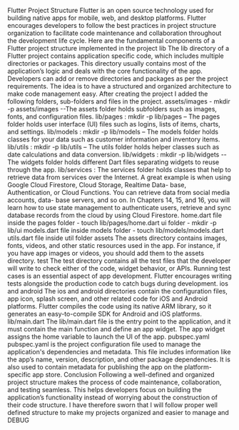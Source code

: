 Flutter Project Structure
Flutter is an open source technology used for building native apps for mobile, web, and desktop platforms. Flutter encourages developers to follow the best practices in project structure organization to facilitate code maintenance and collaboration throughout the development life cycle.
Here are the fundamental components of a Flutter project structure implemented in the project
lib
The lib directory of a Flutter project contains application specific code, which includes multiple directories or packages. This directory usually contains most of the application’s logic and deals with the core functionality of the app. Developers can add or remove directories and packages as per the project requirements. The idea is to have a structured and organized architecture to make code management easy. After creating the project  I added the following folders, sub-folders and files in the project. 
assets/images - mkdir -p assets/images
--The assets folder holds subfolders such as images, fonts, and configuration files.
lib/pages : mkdir -p lib/pages
– The pages folder holds user interface (UI) files such as logins, lists of items, charts,
and settings.
lib/models : mkdir -p lib/models
– The models folder holds classes for your data such as customer information and
inventory items.
lib/utils :  mkdir -p lib/utils
– The utils folder holds helper classes such as date calculations and data conversion.
lib/widgets :  mkdir -p lib/widgets
--The widgets folder holds different Dart files separating widgets to reuse
through the app.
lib/services : The services folder holds classes that help to retrieve data from services over the
Internet. A great example is when using Google Cloud Firestore, Cloud Storage, Realtime Data-
base, Authentication, or Cloud Functions. You can retrieve data from social media accounts, data-
base servers, and so on. In Chapters 14, 15, and 16, you will learn how to use state management to
authenticate users, retrieve and sync database records from the cloud by using Cloud Firestore.
home.dart file inside the pages folder - touch lib/pages/home.dart
ui folder - mkdir -p lib/ui
models.dart file inside models folder - touch lib/models/models.dart
utils.dart file inside util folder 
assets 
The assets directory contains images, fonts, videos, and other static resources used in the app. For instance, if you have app images or videos, you should add them to the assets directory.
test
The test directory contains all the test files that the developer will write to check either of the code, widget behavior, or APIs. Running test cases is an essential aspect of app development. Flutter encourages writing tests alongside the production code to catch bugs during development.
ios and android
The ios and android directories contain the configuration files, app icon, splash screen, and other related code for iOS and Android platforms. Flutter compiles the code using its native ARM library, so it generates an easy-to-compile SDK for Android and iOS platforms.
lib/main.dart
The lib/main.dart file is the entry point to the application, and it must contain the main function and define an app widget. The app widget assigns the home variable to launch the UI of the app.
pubspec.yaml
pubspec.yaml is the project configuration file used to manage the application's dependencies and metadata. This file includes information like the app’s name, version, description, and other package dependencies. It is also used to contain metadata for publishing the app on the platform-specific app store.
Conclusion
Following a well-defined and organized project structure makes the process of code maintenance, collaboration, and testing seamless. This helps developers focus on building the application’s functionality instead of worrying about the construction of their code structure. I have therefore sworn that I will follow proper well defined structure to make my projects organized and easier to manage and DEBUG

